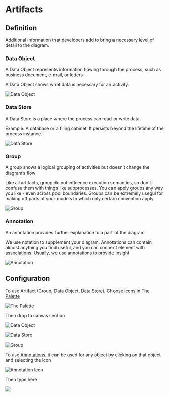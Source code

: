 # Artifacts

## Definition

Additional information that developers add to bring a necessary level of detail to the diagram.&#x20;

### Data Object

A Data Object represents information flowing through the process, such as business document, e-mail, or letters

A Data Object shows what data is necessary for an activity.&#x20;

![Data Object](<../../.gitbook/assets/image (103).png>)

### Data Store

A Data Store is a place where the process can read or write data.

Example: A database or a filing cabinet. It persists beyond the lifetime of the process instance.

![Data Store](<../../.gitbook/assets/image (59).png>)

### Group

A group shows a logical grouping of activities but doesn’t change the diagram’s flow

Like all artifacts, group do not influence execution semantics, so don't confuse them with things like subprocesses. You can apply groups any way you like - even across pool boundaries. Groups can be extremely usegul for making off parts of your models to which only certain convention apply

![Group](<../../.gitbook/assets/image (151).png>)

### Annotation

An annotation provides further explanation to a part of the diagram.

We use notation to supplement your diagram. Annotations can contain almost anything you find useful, and you can connect element with associations. Usually, we use annotations to provide insight

![Annotation](<../../.gitbook/assets/image (199).png>)

## Configuration

To use Artifact (Group, Data Object, Data Store), Choose icons in [The Palette](../workflow-editor.md#the-palette)&#x20;

![The Palette](<../../.gitbook/assets/image (206).png>)

Then drop to canvas section

![Data Object](<../../.gitbook/assets/image (110).png>)

![Data Store](<../../.gitbook/assets/image (182).png>)

![Group](<../../.gitbook/assets/image (160).png>)

To use [Annotations](artifacts.md#annotation), it can be used for any object by clicking on that object and selecting the icon

![Annotation Icon](<../../.gitbook/assets/image (223).png>)

Then type here

![](<../../.gitbook/assets/image (186).png>)

